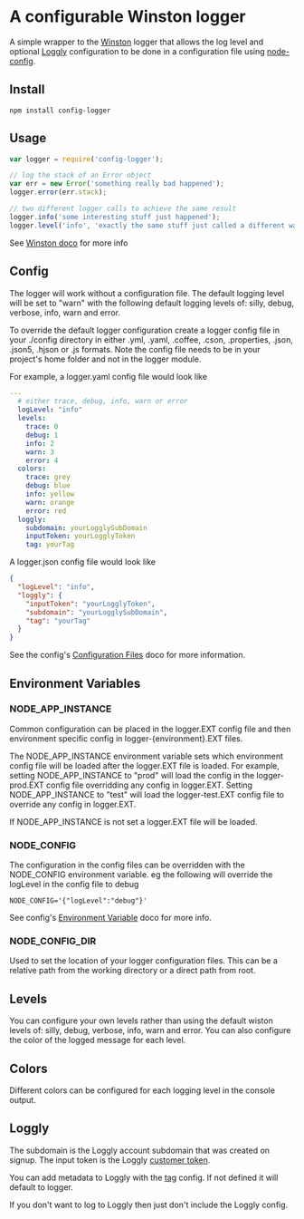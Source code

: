 A configurable Winston logger
===============

A simple wrapper to the [Winston](https://github.com/winstonjs/winston) logger that allows the log level and optional [Loggly](https://www.loggly.com/) configuration to be done in a configuration file using [node-config](https://github.com/lorenwest/node-config).

## Install

`npm install config-logger`

## Usage

```javascript
var logger = require('config-logger');

// log the stack of an Error object
var err = new Error('something really bad happened');
logger.error(err.stack);

// two different logger calls to achieve the same result
logger.info('some interesting stuff just happened');
logger.level('info', 'exactly the same stuff just called a different way');
```

See [Winston doco](https://github.com/winstonjs/winston#logging) for more info

## Config
The logger will work without a configuration file. The default logging level will be set to "warn" with the following default logging levels of: silly, debug, verbose, info, warn and error.

To override the default logger configuration create a logger config file in your ./config directory in either .yml, .yaml, .coffee, .cson, .properties, .json, .json5, .hjson or .js formats.
Note the config file needs to be in your project's home folder and not in the logger module.

For example, a logger.yaml config file would look like
```yaml
---
  # either trace, debug, info, warn or error
  logLevel: "info"
  levels:
    trace: 0
    debug: 1
    info: 2
    warn: 3
    error: 4
  colors:
    trace: grey
    debug: blue
    info: yellow
    warn: orange
    error: red
  loggly:
    subdomain: yourLogglySubDomain
    inputToken: yourLogglyToken
    tag: yourTag
```

A logger.json config file would look like
```json
{
  "logLevel": "info",
  "loggly": {
    "inputToken": "yourLogglyToken",
    "subdomain": "yourLogglySubDomain",
    "tag": "yourTag"
  }
}
```

See the config's [Configuration Files](https://github.com/lorenwest/node-config/wiki/Configuration-Files) doco for more information.

## Environment Variables

### NODE_APP_INSTANCE
Common configuration can be placed in the logger.EXT config file and then environment specific config in logger-{environment}.EXT files.

The NODE_APP_INSTANCE environment variable sets which environment config file will be loaded after the logger.EXT file is loaded.
For example, setting NODE_APP_INSTANCE to "prod" will load the config in the logger-prod.EXT config file overridding any config in logger.EXT. Setting NODE_APP_INSTANCE to "test" will load the logger-test.EXT config file to override any config in logger.EXT.

If NODE_APP_INSTANCE is not set a logger.EXT file will be loaded.

### NODE_CONFIG
The configuration in the config files can be overridden with the NODE_CONFIG environment variable. eg the following will override the logLevel in the config file to debug
```
NODE_CONFIG='{"logLevel":"debug"}'
```

See config's [Environment Variable](https://github.com/lorenwest/node-config/wiki/Environment-Variables) doco for more info.

### NODE_CONFIG_DIR
Used to set the location of your logger configuration files. This can be a relative path from the working directory or a direct path from root.

## Levels
You can configure your own levels rather than using the default wiston levels of: silly, debug, verbose, info, warn and error. You can also configure the color of the logged message for each level.

## Colors
Different colors can be configured for each logging level in the console output.

## Loggly
The subdomain is the Loggly account subdomain that was created on signup. The input token is the Loggly [customer token](https://www.loggly.com/docs/customer-token-authentication-token/).

You can add metadata to Loggly with the [tag](https://www.loggly.com/docs/tags/) config. If not defined it will default to logger.

If you don't want to log to Loggly then just don't include the Loggly config.
